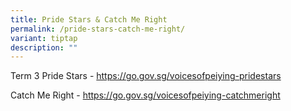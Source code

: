 ```yaml
---
title: Pride Stars & Catch Me Right
permalink: /pride-stars-catch-me-right/
variant: tiptap
description: ""
---
```

<p>Term 3 Pride Stars - <a href="https://go.gov.sg/voicesofpeiying-pridestars" rel="noopener noreferrer nofollow" target="_blank">https://go.gov.sg/voicesofpeiying-pridestars</a>
</p>
<p>Catch Me Right - <a href="https://go.gov.sg/voicesofpeiying-catchmeright" rel="noopener noreferrer nofollow" target="_blank">https://go.gov.sg/voicesofpeiying-catchmeright</a>
</p>
<p></p>